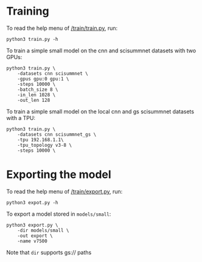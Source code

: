 # Training
To read the help menu of [/train/train.py](https://github.com/JEF1056/sum-everything/blob/main/train/train.py), run:
```
python3 train.py -h
```
To train a simple small model on the cnn and scisummnet datasets with two GPUs:
```
python3 train.py \
    -datasets cnn scisummnet \
    -gpus gpu:0 gpu:1 \
    -steps 10000 \
    -batch_size 8 \
    -in_len 1028 \
    -out_len 128
```
To train a simple small model on the local cnn and gs scisummnet datasets with a TPU:
```
python3 train.py \
    -datasets cnn scisummnet_gs \
    -tpu 192.168.1.1\
    -tpu_topology v3-8 \
    -steps 10000 \
```

# Exporting the model
To read the help menu of [/train/export.py](https://github.com/JEF1056/sum-everything/blob/main/train/export.py), run:
```
python3 expot.py -h
```
To export a model stored in `models/small`:
```
python3 export.py \
    -dir models/small \
    -out export \
    -name v7500
```
Note that `dir` supports gs:// paths